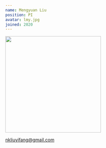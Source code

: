 ```yaml
---
name: Mengyuan Liu
position: PI
avatar: lmy.jpg
joined: 2020
---
```


<img width="300" src="{{site.baseurl}}/images/people/{{page.avatar}}" data-action="zoom">

nkliuyifang@gmail.com
